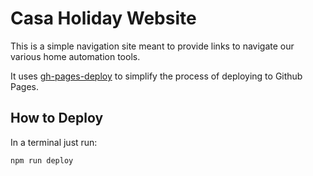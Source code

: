 # Casa Holiday Website #

This is a simple navigation site meant to provide links to navigate our various home automation tools.

It uses [gh-pages-deploy](https://github.com/meandavejustice/gh-pages-deploy) to simplify the process of deploying to Github Pages.

## How to Deploy ##

In a terminal just run:
```
npm run deploy
```
